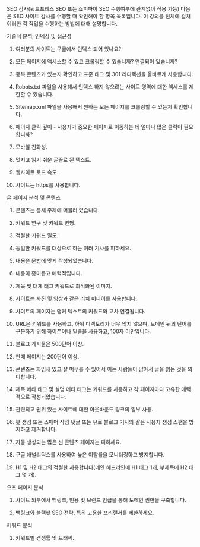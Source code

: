 SEO 감사(워드프레스 SEO 또는 쇼피파이 SEO 수행여부에 관계없이 적용 가능)
다음은 SEO 사이트 감사를 수행할 때 확인해야 할 항목 목록입니다. 이 강의를 전체에 걸쳐 이러한 각 작업을 수행하는 방법에 대해 설명합니다.

기술적 분석, 인덱싱 및 접근성

1. 여러분의 사이트는 구글에서 인덱스 되어 있나요?

2. 모든 페이지에 액세스할 수 있고 크롤링할 수 있습니까? 연결되어 있습니까?

3. 중복 콘텐츠가 있는지 확인하고 표준 태그 및 301 리디렉션을 올바르게 사용합니다.

4. Robots.txt 파일을 사용해서 인덱스 하지 않으려는 사이트 영역에 대한 액세스를 제한할 수 있습니다.

5. Sitemap.xml 파일을 사용해서 원하는 모든 페이지를 크롤링할 수 있는지 확인합니다.

6. 페이지 클릭 깊이 - 사용자가 중요한 페이지로 이동하는 데 얼마나 많은 클릭이 필요합니까?

7. 모바일 친화성.

8. 멋지고 읽기 쉬운 글꼴로 된 텍스트.

9. 웹사이트 로드 속도.

10. 사이트는 https를 사용합니다.

온 페이지 분석 및 콘텐츠

1. 콘텐츠는 틈새 주제에 머물러 있습니다.

2. 키워드 연구 및 키워드 변형.

3. 적절한 키워드 밀도.

4. 동일한 키워드를 대상으로 하는 여러 기사를 피하세요.

5. 내용은 문법에 맞게 작성되었습니다.

6. 내용이 흥미롭고 매력적입니다.

7. 제목 및 대체 태그 키워드로 최적화된 이미지.

8. 사이트는 사진 및 영상과 같은 리치 미디어를 사용합니다.

9. 사이트의 페이지는 앵커 텍스트의 키워드와 교차 연결됩니다.

10. URL은 키워드를 사용하고, 하위 디렉토리가 너무 많지 않으며, 도메인 뒤의 단어를 구분하기 위해 하이픈이나 밑줄을 사용하고, 100자 미만입니다.

11. 블로그 게시물은 500단어 이상.

12. 판매 페이지는 200단어 이상.

13. 콘텐츠는 짜임새 있고 잘 머무를 수 있어서 이는 사람들이 남아서 글을 읽는 것을 의미합니다.

14. 제목 메타 태그 및 설명 메타 태그는 키워드를 사용하고 각 페이지마다 고유한 매력적으로 작성되었습니다.

15. 관련되고 권위 있는 사이트에 대한 아웃바운드 링크의 일부 사용.

16. 봇 생성 또는 스패머 작성 댓글 또는 유료 블로그 기사와 같은 사용자 생성 스팸을 방지하고 제거합니다.

17. 자동 생성되는 많은 씬 콘텐츠 페이지는 피하세요.

18. 구글 애널리틱스를 사용하여 높은 이탈률을 모니터링하고 방지합니다.

19. H1 및 H2 태그의 적절한 사용합니다(메인 헤드라인에 H1 태그 1개, 부제목에 H2 태그 몇 개).

오프 페이지 분석

1. 사이트 외부에서 백링크, 인용 및 브랜드 언급을 통해 도메인 권한을 구축합니다.

2. 백링크와 블랙햇 SEO 전략, 특히 고용한 프리랜서를 제한하세요.

키워드 분석

1. 키워드별 경쟁률 및 트래픽.
